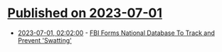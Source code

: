 # [Published on 2023-07-01](index.md)

* [2023-07-01, 02:02:00](https://developers.slashdot.org/story/23/06/30/2244207/fbi-forms-national-database-to-track-and-prevent-swatting?utm_source=rss1.0mainlinkanon&utm_medium=feed) - [FBI Forms National Database To Track and Prevent 'Swatting'](https://developers.slashdot.org/story/23/06/30/2244207/fbi-forms-national-database-to-track-and-prevent-swatting?utm_source=rss1.0mainlinkanon&utm_medium=feed)
